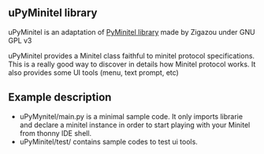 ## uPyMinitel library 

uPyMinitel is an adaptation of [PyMinitel library](https://github.com/Zigazou/PyMinitel) made by Zigazou under GNU GPL v3

uPyMinitel provides a Minitel class faithful to minitel protocol specifications. This is a really good way to discover in details how Minitel protocol works. It also provides some UI tools (menu, text prompt, etc)

## Example description

* uPyMynitel/main.py is a minimal sample code. It only imports librarie and declare a minitel instance in order to start playing with your Minitel from thonny IDE shell. 
* uPyMinitel/test/ contains sample codes to test ui tools.
